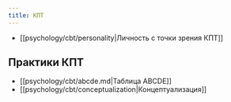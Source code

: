 ```yaml
---
title: КПТ
---
```

- [[psychology/cbt/personality|Личность с точки зрения КПТ]]

## Практики КПТ
- [[psychology/cbt/abcde.md|Таблица ABCDE]]
- [[psychology/cbt/conceptualization|Концептуализация]]
